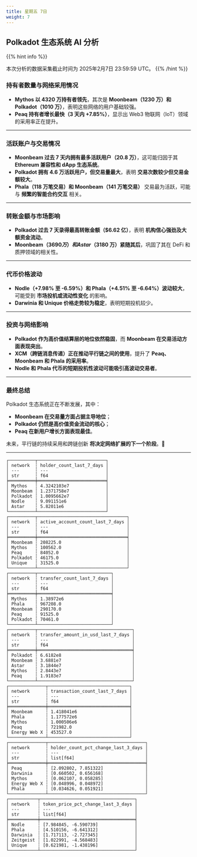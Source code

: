 ```yaml
---
title: 星期五 7日
weight: 7
---
```


## **Polkadot 生态系统 AI 分析**
{{% hint info %}}

本次分析的数据采集截止时间为 2025年2月7日 23:59:59 UTC。
{{% /hint %}}

### **持有者数量与网络采用情况**
- **Mythos 以 4320 万持有者领先**，其次是 **Moonbeam（1230 万）和 Polkadot（1010 万）**，表明这些网络的用户基础较强。
- **Peaq 持有者增长最快（3 天内 +7.85%）**，显示出 Web3 物联网（IoT）领域的采用率正在提升。

---

### **活跃账户与交易情况**
- **Moonbeam 过去 7 天内拥有最多活跃用户（20.8 万）**，这可能归因于其 **Ethereum 兼容性和 dApp 生态系统**。
- **Polkadot 拥有 4.6 万活跃用户，但交易量最大**，表明 **交易次数较少但交易金额较大**。
- **Phala（118 万笔交易）和 Moonbeam（141 万笔交易）** 交易最为活跃，可能与 **频繁的智能合约交互** 相关。

---

### **转账金额与市场影响**
- **Polkadot 过去 7 天录得最高转账金额（$6.62 亿）**，表明 **机构信心强劲及大额资金流动**。
- **Moonbeam（$3690 万）和 Astar（$3180 万）紧随其后**，巩固了其在 DeFi 和质押领域的相关性。

---

### **代币价格波动**
- **Nodle（+7.98% 至 -6.59%）和 Phala（+4.51% 至 -6.64%）波动较大**，可能受到 **市场投机或流动性变化** 的影响。
- **Darwinia 和 Unique 价格走势较为稳定**，表明短期投机较少。

---

### **投资与网络影响**
- **Polkadot 作为高价值结算层的地位依然稳固**，而 **Moonbeam 在交易活动方面表现突出**。
- **XCM（跨链消息传递）正在推动平行链之间的使用**，提升了 **Peaq、Moonbeam 和 Phala 的采用率**。
- **Nodle 和 Phala 代币的短期投机性波动可能吸引高波动交易者**。

---

### **最终总结**
Polkadot 生态系统正在不断发展，其中：
- **Moonbeam 在交易量方面占据主导地位**；
- **Polkadot 仍然是高价值资金流动的核心**；
- **Peaq 在新用户增长方面表现最佳**。

未来，平行链的持续采用和跨链创新 **将决定网络扩展的下一个阶段**。🚀

---

```
┌──────────┬──────────────────────────┐
│ network  ┆ holder_count_last_7_days │
│ ---      ┆ ---                      │
│ str      ┆ f64                      │
╞══════════╪══════════════════════════╡
│ Mythos   ┆ 4.3242103e7              │
│ Moonbeam ┆ 1.2371758e7              │
│ Polkadot ┆ 1.0095662e7              │
│ Nodle    ┆ 9.091151e6               │
│ Astar    ┆ 5.82011e6                │
└──────────┴──────────────────────────┘
┌──────────┬──────────────────────────────────┐
│ network  ┆ active_account_count_last_7_days │
│ ---      ┆ ---                              │
│ str      ┆ f64                              │
╞══════════╪══════════════════════════════════╡
│ Moonbeam ┆ 208225.0                         │
│ Mythos   ┆ 100562.0                         │
│ Peaq     ┆ 84052.0                          │
│ Polkadot ┆ 46175.0                          │
│ Unique   ┆ 31525.0                          │
└──────────┴──────────────────────────────────┘
┌──────────┬────────────────────────────┐
│ network  ┆ transfer_count_last_7_days │
│ ---      ┆ ---                        │
│ str      ┆ f64                        │
╞══════════╪════════════════════════════╡
│ Mythos   ┆ 1.38972e6                  │
│ Phala    ┆ 967208.0                   │
│ Moonbeam ┆ 290170.0                   │
│ Peaq     ┆ 91525.0                    │
│ Polkadot ┆ 70461.0                    │
└──────────┴────────────────────────────┘
┌──────────┬────────────────────────────────────┐
│ network  ┆ transfer_amount_in_usd_last_7_days │
│ ---      ┆ ---                                │
│ str      ┆ f64                                │
╞══════════╪════════════════════════════════════╡
│ Polkadot ┆ 6.6182e8                           │
│ Moonbeam ┆ 3.6881e7                           │
│ Astar    ┆ 3.1844e7                           │
│ Mythos   ┆ 2.8443e7                           │
│ Peaq     ┆ 1.9183e7                           │
└──────────┴────────────────────────────────────┘
┌──────────────┬───────────────────────────────┐
│ network      ┆ transaction_count_last_7_days │
│ ---          ┆ ---                           │
│ str          ┆ f64                           │
╞══════════════╪═══════════════════════════════╡
│ Moonbeam     ┆ 1.418041e6                    │
│ Phala        ┆ 1.177572e6                    │
│ Mythos       ┆ 1.000506e6                    │
│ Peaq         ┆ 721982.0                      │
│ Energy Web X ┆ 453527.0                      │
└──────────────┴───────────────────────────────┘
┌──────────────┬─────────────────────────────────────┐
│ network      ┆ holder_count_pct_change_last_3_days │
│ ---          ┆ ---                                 │
│ str          ┆ list[f64]                           │
╞══════════════╪═════════════════════════════════════╡
│ Peaq         ┆ [2.092802, 7.851322]                │
│ Darwinia     ┆ [0.660502, 0.656168]                │
│ Mythos       ┆ [0.062107, 0.058285]                │
│ Energy Web X ┆ [0.048996, 0.048972]                │
│ Phala        ┆ [0.034626, 0.051921]                │
└──────────────┴─────────────────────────────────────┘
┌───────────┬────────────────────────────────────┐
│ network   ┆ token_price_pct_change_last_3_days │
│ ---       ┆ ---                                │
│ str       ┆ list[f64]                          │
╞═══════════╪════════════════════════════════════╡
│ Nodle     ┆ [7.984845, -6.590739]              │
│ Phala     ┆ [4.510156, -6.641312]              │
│ Darwinia  ┆ [1.717113, -2.727345]              │
│ Zeitgeist ┆ [1.022991, -4.568483]              │
│ Unique    ┆ [0.621981, -1.438196]              │
└───────────┴────────────────────────────────────┘
```